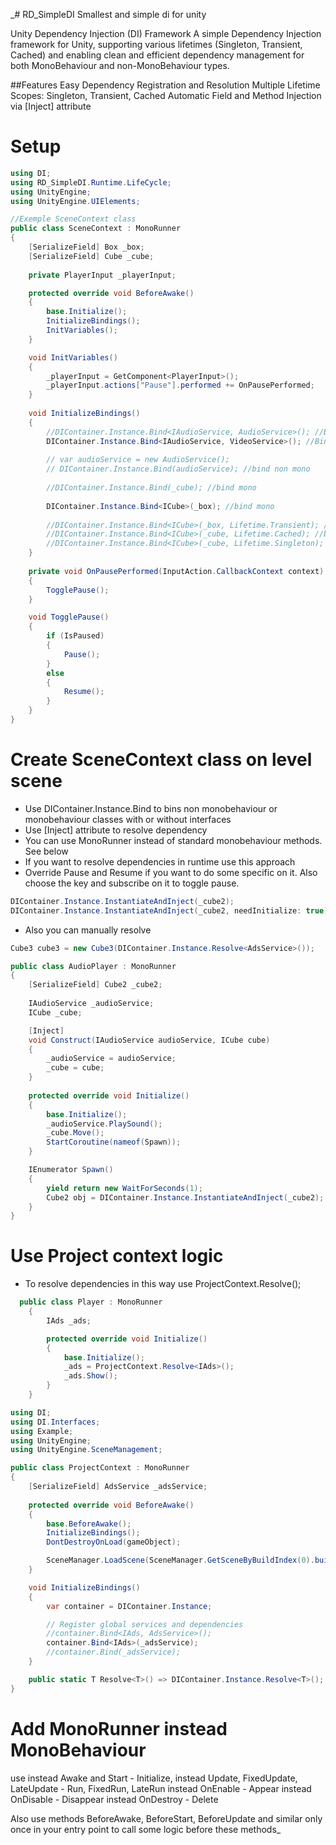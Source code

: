 _# RD_SimpleDI
Smallest and simple di for unity

Unity Dependency Injection (DI) Framework
A simple Dependency Injection framework for Unity, supporting various lifetimes (Singleton, Transient, Cached) and enabling clean and efficient dependency management for both MonoBehaviour and non-MonoBehaviour types.

##Features
Easy Dependency Registration and Resolution
Multiple Lifetime Scopes: Singleton, Transient, Cached
Automatic Field and Method Injection via [Inject] attribute

# Setup

```C#
using DI;
using RD_SimpleDI.Runtime.LifeCycle;
using UnityEngine;
using UnityEngine.UIElements;

//Exemple SceneContext class
public class SceneContext : MonoRunner
{
    [SerializeField] Box _box;
    [SerializeField] Cube _cube;
    
    private PlayerInput _playerInput;

    protected override void BeforeAwake()
    {
        base.Initialize();
        InitializeBindings();
        InitVariables();
    }

    void InitVariables()
    {
        _playerInput = GetComponent<PlayerInput>();
        _playerInput.actions["Pause"].performed += OnPausePerformed;
    }
    
    void InitializeBindings()
    {
        //DIContainer.Instance.Bind<IAudioService, AudioService>(); //Bind non mono
        DIContainer.Instance.Bind<IAudioService, VideoService>(); //Bind non mono
        
        // var audioService = new AudioService();
        // DIContainer.Instance.Bind(audioService); //bind non mono
        
        //DIContainer.Instance.Bind(_cube); //bind mono
        
        DIContainer.Instance.Bind<ICube>(_box); //bind mono
       
        //DIContainer.Instance.Bind<ICube>(_box, Lifetime.Transient); //bind mono
        //DIContainer.Instance.Bind<ICube>(_cube, Lifetime.Cached); //bind mono
        //DIContainer.Instance.Bind<ICube>(_cube, Lifetime.Singleton); //bind mono
    }
    
    private void OnPausePerformed(InputAction.CallbackContext context)
    {
        TogglePause();
    }

    void TogglePause()
    {
        if (IsPaused)
        {
            Pause();
        }
        else
        {
            Resume();
        }
    }
}
```

# Create SceneContext class on level scene
- Use DIContainer.Instance.Bind to bins non monobehaviour or monobehaviour classes with or without interfaces
- Use [Inject] attribute to resolve dependency
- You can use MonoRunner instead of standard monobehaviour methods. See below
- If you want to resolve dependencies in runtime use this approach
- Override Pause and Resume if you want to do some specific on it. Also choose the key and subscribe on it to
toggle pause.
  
```C#
DIContainer.Instance.InstantiateAndInject(_cube2);
DIContainer.Instance.InstantiateAndInject(_cube2, needInitialize: true);
```

- Also you can manually resolve

```C#
Cube3 cube3 = new Cube3(DIContainer.Instance.Resolve<AdsService>());
```

```C#
public class AudioPlayer : MonoRunner
{
    [SerializeField] Cube2 _cube2;
    
    IAudioService _audioService;
    ICube _cube;

    [Inject]
    void Construct(IAudioService audioService, ICube cube)
    {
        _audioService = audioService;
        _cube = cube;
    }
    
    protected override void Initialize()
    {
        base.Initialize();
        _audioService.PlaySound();
        _cube.Move();
        StartCoroutine(nameof(Spawn));
    }

    IEnumerator Spawn()
    {
        yield return new WaitForSeconds(1);
        Cube2 obj = DIContainer.Instance.InstantiateAndInject(_cube2);
    }
}
```

# Use Project context logic

- To resolve dependencies in this way use ProjectContext.Resolve<IAds>();
  
```C#
  public class Player : MonoRunner
    {
        IAds _ads;

        protected override void Initialize()
        {
            base.Initialize();
            _ads = ProjectContext.Resolve<IAds>();
            _ads.Show();
        }
    }
```

```C#
using DI;
using DI.Interfaces;
using Example;
using UnityEngine;
using UnityEngine.SceneManagement;

public class ProjectContext : MonoRunner
{
    [SerializeField] AdsService _adsService; 
    
    protected override void BeforeAwake()
    {
        base.BeforeAwake();
        InitializeBindings();
        DontDestroyOnLoad(gameObject);

        SceneManager.LoadScene(SceneManager.GetSceneByBuildIndex(0).buildIndex + 1);
    }

    void InitializeBindings()
    {
        var container = DIContainer.Instance;

        // Register global services and dependencies
        //container.Bind<IAds, AdsService>();
        container.Bind<IAds>(_adsService);
        //container.Bind(_adsService);
    }

    public static T Resolve<T>() => DIContainer.Instance.Resolve<T>();
}
```

# Add MonoRunner instead MonoBehaviour
use instead Awake and Start - Initialize,
instead Update, FixedUpdate, LateUpdate - Run, FixedRun, LateRun
instead OnEnable - Appear
instead OnDisable - Disappear
instead OnDestroy - Delete

Also use methods BeforeAwake, BeforeStart, BeforeUpdate and similar only once in your entry point to call some logic before these methods_

